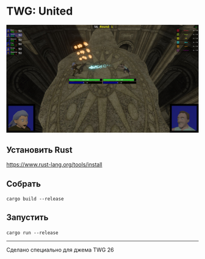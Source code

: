 # TWG: United

![screenshot](https://raw.githubusercontent.com/kirillsurkov/twg-2024-2/main/screenshot.jpg)

## Установить Rust
https://www.rust-lang.org/tools/install

## Собрать
`cargo build --release`

## Запустить
`cargo run --release`

---

Сделано специально для джема TWG 26
